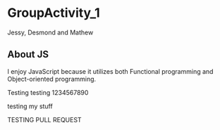 # GroupActivity_1
Jessy, Desmond and Mathew

## About JS
I enjoy JavaScript because it utilizes both Functional programming and Object-oriented programming.


Testing testing 1234567890

testing my stuff


TESTING PULL REQUEST